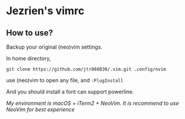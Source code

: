 Jezrien's vimrc
===

How to use?
---

Backup your original (neo)vim settings.

In home directory, 

```
git clone https://github.com/jtr860830/.vim.git .config/nvim
```

use (neo)vim to open any file, and `:PlugInstall`

And you should install a font can support powerline.

*My environment is macOS + iTerm2 + NeoVim. It is recommend to use NeoVim for best experience*
